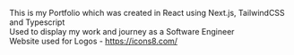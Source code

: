This is my Portfolio which was created in React using Next.js, TailwindCSS and Typescript
<br>
Used to display my work and journey as a Software Engineer
<br>
Website used for Logos - https://icons8.com/
